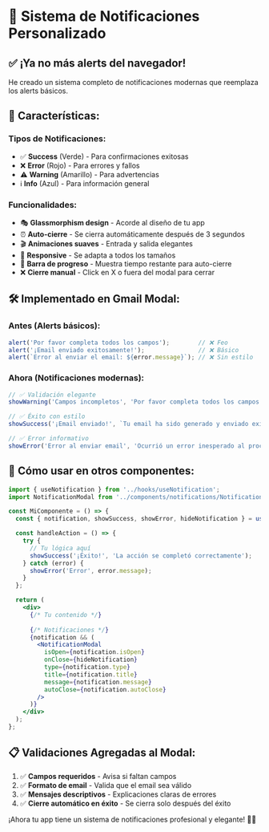 # 🎉 Sistema de Notificaciones Personalizado

## ✅ **¡Ya no más alerts del navegador!**

He creado un sistema completo de notificaciones modernas que reemplaza los alerts básicos.

## 🎨 **Características:**

### **Tipos de Notificaciones:**
- ✅ **Success** (Verde) - Para confirmaciones exitosas
- ❌ **Error** (Rojo) - Para errores y fallos
- ⚠️ **Warning** (Amarillo) - Para advertencias
- ℹ️ **Info** (Azul) - Para información general

### **Funcionalidades:**
- 🎭 **Glassmorphism design** - Acorde al diseño de tu app
- ⏰ **Auto-cierre** - Se cierra automáticamente después de 3 segundos
- 🎬 **Animaciones suaves** - Entrada y salida elegantes
- 📱 **Responsive** - Se adapta a todos los tamaños
- 🎯 **Barra de progreso** - Muestra tiempo restante para auto-cierre
- ❌ **Cierre manual** - Click en X o fuera del modal para cerrar

## 🛠️ **Implementado en Gmail Modal:**

### **Antes (Alerts básicos):**
```javascript
alert('Por favor completa todos los campos');        // ❌ Feo
alert('¡Email enviado exitosamente!');               // ❌ Básico
alert(`Error al enviar el email: ${error.message}`); // ❌ Sin estilo
```

### **Ahora (Notificaciones modernas):**
```javascript
// ✅ Validación elegante
showWarning('Campos incompletos', 'Por favor completa todos los campos antes de enviar.');

// ✅ Éxito con estilo
showSuccess('¡Email enviado!', `Tu email ha sido generado y enviado exitosamente a ${email}`);

// ✅ Error informativo
showError('Error al enviar email', 'Ocurrió un error inesperado al procesar tu solicitud.');
```

## 🚀 **Cómo usar en otros componentes:**

```jsx
import { useNotification } from '../hooks/useNotification';
import NotificationModal from '../components/notifications/NotificationModal';

const MiComponente = () => {
  const { notification, showSuccess, showError, hideNotification } = useNotification();

  const handleAction = () => {
    try {
      // Tu lógica aquí
      showSuccess('¡Éxito!', 'La acción se completó correctamente');
    } catch (error) {
      showError('Error', error.message);
    }
  };

  return (
    <div>
      {/* Tu contenido */}
      
      {/* Notificaciones */}
      {notification && (
        <NotificationModal
          isOpen={notification.isOpen}
          onClose={hideNotification}
          type={notification.type}
          title={notification.title}
          message={notification.message}
          autoClose={notification.autoClose}
        />
      )}
    </div>
  );
};
```

## 📋 **Validaciones Agregadas al Modal:**

1. ✅ **Campos requeridos** - Avisa si faltan campos
2. ✅ **Formato de email** - Valida que el email sea válido
3. ✅ **Mensajes descriptivos** - Explicaciones claras de errores
4. ✅ **Cierre automático en éxito** - Se cierra solo después del éxito

¡Ahora tu app tiene un sistema de notificaciones profesional y elegante! 🎨✨
